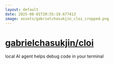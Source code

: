 ```yaml
---
layout: default
date: 2025-08-01T20:55:19.677413
image: assets/gabrielchasukjin_cloi_cropped.png
---
```


# [gabrielchasukjin/cloi](https://github.com/gabrielchasukjin/cloi)

local AI agent helps debug code in your terminal
